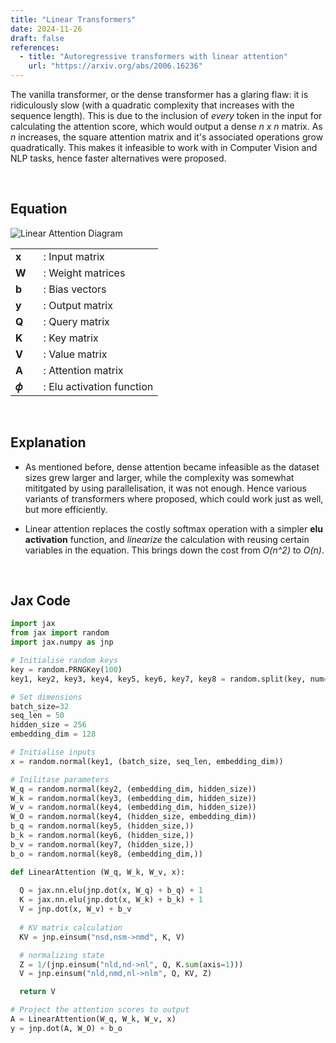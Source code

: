 ```yaml
---
title: "Linear Transformers"
date: 2024-11-26
draft: false
references:
  - title: "Autoregressive transformers with linear attention"
    url: "https://arxiv.org/abs/2006.16236"  
---
```


The vanilla transformer, or the dense transformer has a glaring flaw: it is ridiculously slow (with a quadratic complexity that increases with the sequence length). This is due to the inclusion of *every* token in the input for calculating the attention score, which would output a dense *n x n* matrix. As *n* increases, the square attention matrix and it's associated operations grow quadratically. This makes it infeasible to work with in Computer Vision and NLP tasks, hence faster alternatives were proposed.

<br>

## Equation

![Linear Attention Diagram](/images/lattention.png)

<table style="border-collapse: collapse;">
  <tr>
    <td style="padding-right: 20px; vertical-align: middle;"><strong>x</strong></td>
    <td style="vertical-align: middle;">: Input matrix</td>
  </tr>
  <tr>
    <td style="padding-right: 20px; vertical-align: middle;"><strong>W</strong><i></i></td>
    <td style="vertical-align: middle;">: Weight matrices</td>
  </tr>
  <tr>
    <td style="padding-right: 20px; vertical-align: middle;"><strong>b</strong></td>
    <td style="vertical-align: middle;">: Bias vectors</td>
  </tr>
  <tr>
    <td style="padding-right: 20px; vertical-align: middle;"><strong>y</strong></td>
    <td style="vertical-align: middle;">: Output matrix</td>
  </tr>
  <tr>
    <td style="padding-right: 20px; vertical-align: middle;"><strong>Q</strong><i></i></td>
    <td style="vertical-align: middle;">: Query matrix</td>
  </tr>
  <tr>
    <td style="padding-right: 20px; vertical-align: middle;"><strong>K</strong><i></i></td>
    <td style="vertical-align: middle;">: Key matrix</td>
  </tr>
  <tr>
    <td style="padding-right: 20px; vertical-align: middle;"><strong>V</strong><i></i></td>
    <td style="vertical-align: middle;">: Value matrix</td>
  </tr>
  <tr>
    <td style="padding-right: 20px; vertical-align: middle;"><strong>A</strong><i></i></td>
    <td style="vertical-align: middle;">: Attention matrix</td>
  </tr>
  <tr>
    <td style="padding-right: 20px; vertical-align: middle;"><strong>𝜙</strong><i></i></td>
    <td style="vertical-align: middle;">: Elu activation function</td>
  </tr>
</table>

<br>

## Explanation

- As mentioned before, dense attention became infeasible as the dataset sizes grew larger and larger, while the complexity was somewhat mititgated by using parallelisation, it was not enough. Hence various variants of transformers where proposed, which could work just as well, but more efficiently.

- Linear attention replaces the costly softmax operation with a simpler **elu activation** function, and *linearize* the calculation with reusing certain variables in the equation. This brings down the cost from *O(n^2)* to *O(n)*.

<br>

## Jax Code

```python
import jax
from jax import random
import jax.numpy as jnp

# Initialise random keys
key = random.PRNGKey(100)
key1, key2, key3, key4, key5, key6, key7, key8 = random.split(key, num=8)

# Set dimensions
batch_size=32
seq_len = 50
hidden_size = 256
embedding_dim = 128

# Initialise inputs
x = random.normal(key1, (batch_size, seq_len, embedding_dim))

# Inilitase parameters
W_q = random.normal(key2, (embedding_dim, hidden_size))
W_k = random.normal(key3, (embedding_dim, hidden_size))
W_v = random.normal(key4, (embedding_dim, hidden_size))
W_O = random.normal(key4, (hidden_size, embedding_dim))
b_q = random.normal(key5, (hidden_size,))
b_k = random.normal(key6, (hidden_size,))
b_v = random.normal(key7, (hidden_size,))
b_o = random.normal(key8, (embedding_dim,))

def LinearAttention (W_q, W_k, W_v, x):
  
  Q = jax.nn.elu(jnp.dot(x, W_q) + b_q) + 1
  K = jax.nn.elu(jnp.dot(x, W_k) + b_k) + 1
  V = jnp.dot(x, W_v) + b_v
    
  # KV matrix calculation
  KV = jnp.einsum("nsd,nsm->nmd", K, V)

  # normalizing state
  Z = 1/(jnp.einsum("nld,nd->nl", Q, K.sum(axis=1)))
  V = jnp.einsum("nld,nmd,nl->nlm", Q, KV, Z)

  return V

# Project the attention scores to output
A = LinearAttention(W_q, W_k, W_v, x)
y = jnp.dot(A, W_O) + b_o
```